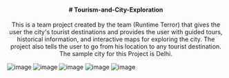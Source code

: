 
<div align="center">
	<a href="https://github.com/Hardik-Aswal/Tourism-and-City-Exploration"></a>
	<h4># Tourism-and-City-Exploration</h4>
<p>This is a team project created by the team (Runtime Terror) that gives the user the city's tourist destinations and provides the user with guided tours, historical information, and interactive maps for exploring the city. The project also tells the user to go from his location to any tourist destination. The sample city for this Project is Delhi.</p>
</div>


![image](https://github.com/Hardik-Aswal/Tourism-and-City-Exploration/assets/137987162/d97fb149-b5b1-43d9-b3d5-b6049731b4fc)
![image](https://github.com/Hardik-Aswal/Tourism-and-City-Exploration/assets/137987162/dc52864c-fc51-4719-b776-ce194ddc40fd)
![image](https://github.com/Hardik-Aswal/Tourism-and-City-Exploration/assets/137987162/34f50bac-1e01-45c4-a44d-0906efa4f71c)
![image](https://github.com/Hardik-Aswal/Tourism-and-City-Exploration/assets/137987162/02abf9e8-845c-4198-8294-b2c078054d9c)
![image](https://github.com/Hardik-Aswal/Tourism-and-City-Exploration/assets/137987162/4fccda29-c446-42c8-a209-d738aad0a846)




